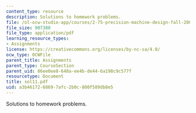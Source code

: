 ```yaml
---
content_type: resource
description: Solutions to homework problems.
file: /ol-ocw-studio-app/courses/2-75-precision-machine-design-fall-2001/a3b4617268697afc2b0c800f589db8e5_sol11.pdf
file_size: 907380
file_type: application/pdf
learning_resource_types:
- Assignments
license: https://creativecommons.org/licenses/by-nc-sa/4.0/
ocw_type: OCWFile
parent_title: Assignments
parent_type: CourseSection
parent_uid: 86ee0ee8-648a-ee4b-de44-6a198c9c577f
resourcetype: Document
title: sol11.pdf
uid: a3b46172-6869-7afc-2b0c-800f589db8e5
---
```

Solutions to homework problems.